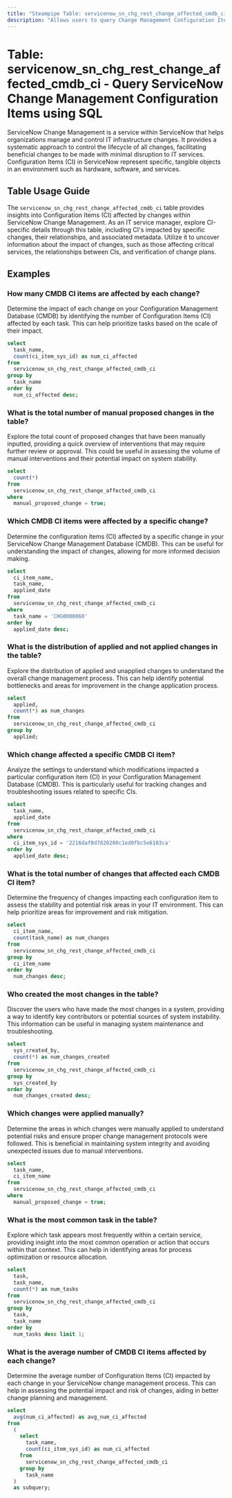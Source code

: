 ```yaml
---
title: "Steampipe Table: servicenow_sn_chg_rest_change_affected_cmdb_ci - Query ServiceNow Change Management Configuration Items using SQL"
description: "Allows users to query Change Management Configuration Items in ServiceNow, specifically the ones affected by changes, providing insights into change impact and related configuration items."
---
```


# Table: servicenow_sn_chg_rest_change_affected_cmdb_ci - Query ServiceNow Change Management Configuration Items using SQL

ServiceNow Change Management is a service within ServiceNow that helps organizations manage and control IT infrastructure changes. It provides a systematic approach to control the lifecycle of all changes, facilitating beneficial changes to be made with minimal disruption to IT services. Configuration Items (CI) in ServiceNow represent specific, tangible objects in an environment such as hardware, software, and services.

## Table Usage Guide

The `servicenow_sn_chg_rest_change_affected_cmdb_ci` table provides insights into Configuration Items (CI) affected by changes within ServiceNow Change Management. As an IT service manager, explore CI-specific details through this table, including CI's impacted by specific changes, their relationships, and associated metadata. Utilize it to uncover information about the impact of changes, such as those affecting critical services, the relationships between CIs, and verification of change plans.

## Examples

### How many CMDB CI items are affected by each change?
Determine the impact of each change on your Configuration Management Database (CMDB) by identifying the number of Configuration Items (CI) affected by each task. This can help prioritize tasks based on the scale of their impact.

```sql
select
  task_name,
  count(ci_item_sys_id) as num_ci_affected 
from
  servicenow_sn_chg_rest_change_affected_cmdb_ci 
group by
  task_name 
order by
  num_ci_affected desc;
```

### What is the total number of manual proposed changes in the table?
Explore the total count of proposed changes that have been manually inputted, providing a quick overview of interventions that may require further review or approval. This could be useful in assessing the volume of manual interventions and their potential impact on system stability.

```sql
select
  count(*) 
from
  servicenow_sn_chg_rest_change_affected_cmdb_ci 
where
  manual_proposed_change = true;
```

### Which CMDB CI items were affected by a specific change?
Determine the configuration items (CI) affected by a specific change in your ServiceNow Change Management Database (CMDB). This can be useful for understanding the impact of changes, allowing for more informed decision making.

```sql
select
  ci_item_name,
  task_name,
  applied_date 
from
  servicenow_sn_chg_rest_change_affected_cmdb_ci 
where
  task_name = 'CHG0000060' 
order by
  applied_date desc;
```

### What is the distribution of applied and not applied changes in the table?
Explore the distribution of applied and unapplied changes to understand the overall change management process. This can help identify potential bottlenecks and areas for improvement in the change application process.

```sql
select
  applied,
  count(*) as num_changes 
from
  servicenow_sn_chg_rest_change_affected_cmdb_ci 
group by
  applied;
```

### Which change affected a specific CMDB CI item?
Analyze the settings to understand which modifications impacted a particular configuration item (CI) in your Configuration Management Database (CMDB). This is particularly useful for tracking changes and troubleshooting issues related to specific CIs.

```sql
select
  task_name,
  applied_date 
from
  servicenow_sn_chg_rest_change_affected_cmdb_ci 
where
  ci_item_sys_id = '2216daf0d7820200c1ed0fbc5e6103ca' 
order by
  applied_date desc;
```

### What is the total number of changes that affected each CMDB CI item?
Determine the frequency of changes impacting each configuration item to assess the stability and potential risk areas in your IT environment. This can help prioritize areas for improvement and risk mitigation.

```sql
select
  ci_item_name,
  count(task_name) as num_changes 
from
  servicenow_sn_chg_rest_change_affected_cmdb_ci 
group by
  ci_item_name 
order by
  num_changes desc;
```

### Who created the most changes in the table?
Discover the users who have made the most changes in a system, providing a way to identify key contributors or potential sources of system instability. This information can be useful in managing system maintenance and troubleshooting.

```sql
select
  sys_created_by,
  count(*) as num_changes_created 
from
  servicenow_sn_chg_rest_change_affected_cmdb_ci 
group by
  sys_created_by 
order by
  num_changes_created desc;
```

### Which changes were applied manually?
Determine the areas in which changes were manually applied to understand potential risks and ensure proper change management protocols were followed. This is beneficial in maintaining system integrity and avoiding unexpected issues due to manual interventions.

```sql
select
  task_name,
  ci_item_name 
from
  servicenow_sn_chg_rest_change_affected_cmdb_ci 
where
  manual_proposed_change = true;
```

### What is the most common task in the table?
Explore which task appears most frequently within a certain service, providing insight into the most common operation or action that occurs within that context. This can help in identifying areas for process optimization or resource allocation.

```sql
select
  task,
  task_name,
  count(*) as num_tasks 
from
  servicenow_sn_chg_rest_change_affected_cmdb_ci 
group by
  task,
  task_name 
order by
  num_tasks desc limit 1;
```

### What is the average number of CMDB CI items affected by each change?
Determine the average number of Configuration Items (CI) impacted by each change in your ServiceNow change management process. This can help in assessing the potential impact and risk of changes, aiding in better change planning and management.

```sql
select
  avg(num_ci_affected) as avg_num_ci_affected 
from
  (
    select
      task_name,
      count(ci_item_sys_id) as num_ci_affected 
    from
      servicenow_sn_chg_rest_change_affected_cmdb_ci 
    group by
      task_name
  )
  as subquery;
```